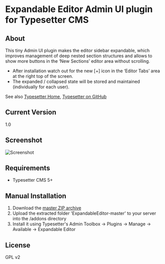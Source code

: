 # Expandable Editor Admin UI plugin for Typesetter CMS #

## About ##

This tiny Admin UI plugin makes the editor sidebar expandable, which improves management of deep nested section structures and allows to show more buttons in the &lsquo;New Sections&rsquo; editor area without scrolling. 
* After installation watch out for the new [+] icon in the &lsquo;Editor Tabs&rsquo; area at the right top of the screen. 
* The expanded / collapsed state will be stored and maintained (individually for each user).

See also [Typesetter Home](https://www.typesettercms.com), [Typesetter on GitHub](https://github.com/Typesetter/Typesetter)

## Current Version
1.0

## Screenshot

![Screenshot](/expandable-editor-anim.gif?raw=true)

## Requirements
* Typesetter CMS 5+

## Manual Installation
1. Download the [master ZIP archive](https://github.com/juek/ExpandableEditor/archive/master.zip)
2. Upload the extracted folder 'ExpandableEditor-master' to your server into the /addons directory
3. Install it using Typesetter's Admin Toolbox &rarr; Plugins &rarr; Manage &rarr; Available &rarr; Expandable Editor

## License
GPL v2
